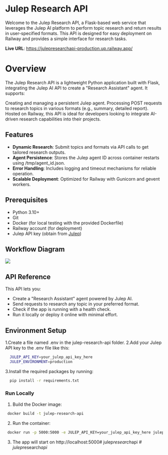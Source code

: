 # Julep Research API

Welcome to the Julep Research API, a Flask-based web service that leverages the Julep AI platform to perform topic research and return results in user-specified formats. This API is designed for easy deployment on Railway and provides a simple interface for research tasks.

**Live URL**: https://julepresearchapi-production.up.railway.app/

# Overview
The Julep Research API is a lightweight Python application built with Flask, integrating the Julep AI API to create a "Research Assistant" agent. It supports:

Creating and managing a persistent Julep agent.
Processing POST requests to research topics in various formats (e.g., summary, detailed report).
Hosted on Railway, this API is ideal for developers looking to integrate AI-driven research capabilities into their projects.
## Features

- **Dynamic Research**: Submit topics and formats via API calls to get tailored research outputs.
- **Agent Persistence**: Stores the Julep agent ID across container restarts using /tmp/agent_id.json.
- **Error Handling**: Includes logging and timeout mechanisms for reliable operation.
- **Scalable Deployment**: Optimized for Railway with Gunicorn and gevent workers.


## Prerequisites

- Python 3.10+
- Git
- Docker (for local testing with the provided Dockerfile)
- Railway account (for deployment)
- Julep API key (obtain from [Julep](https://julep.ai/))
## Workflow Diagram

![](https://i.imgur.com/wNAB3QP.png)
## API Reference

This API lets you:
- Create a "Research Assistant" agent powered by Julep AI.
- Send requests to research any topic in your preferred format.
- Check if the app is running with a health check.
- Run it locally or deploy it online with minimal effort.



## Environment Setup

1.Create a file named .env in the julep-research-api folder.
2.Add your Julep API key to the .env file like this:

```bash
  JULEP_API_KEY=your_julep_api_key_here
  JULEP_ENVIRONMENT=production
```
3.Install the required packages by running:
```bash
  pip install -r requirements.txt
```
   
 ### Run Locally

 1. Build the Docker image:
 ```bash
  docker build -t julep-research-api 
 ```
 2. Run the container:
 ```bash
  docker run -p 5000:5000 -e JULEP_API_KEY=your_julep_api_key_here julep-research-api
 ```
 3. The app will start on http://localhost:5000#   j u l e p _ r e s e a r c h _ a p i _ 
 
 #   j u l e p _ r e s e a r c h _ a p i _ 
 
 
